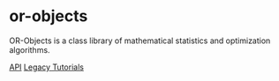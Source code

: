 # or-objects
OR-Objects is a class library of mathematical statistics and optimization algorithms.

[API](http://opsresearch.com/1997/api/)
[Legacy Tutorials](http://opsresearch.com/1997/tutorials/)
